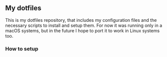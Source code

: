 ## My dotfiles

This is my dotfiles repository, that includes my configuration files and the necessary scripts to install and setup them. For now it was running only in a macOS systems, but in the future I hope to port it to work in Linux systems too.

### How to setup


